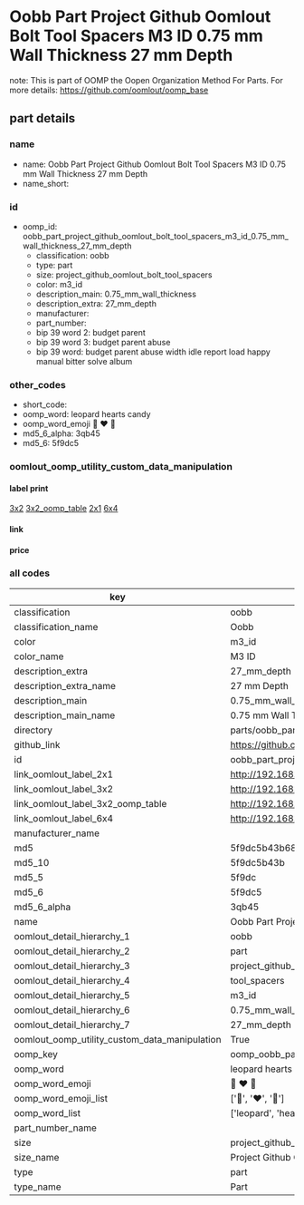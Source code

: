 # Oobb Part Project Github Oomlout Bolt Tool Spacers M3 ID 0.75 mm Wall Thickness 27 mm Depth  

note: This is part of OOMP the Oopen Organization Method For Parts. For more details: https://github.com/oomlout/oomp_base

##  part details
  







### name
* name: Oobb Part Project Github Oomlout Bolt Tool Spacers M3 ID 0.75 mm Wall Thickness 27 mm Depth
* name_short: 
### id
* oomp_id: oobb_part_project_github_oomlout_bolt_tool_spacers_m3_id_0.75_mm_wall_thickness_27_mm_depth
  * classification: oobb
  * type: part
  * size: project_github_oomlout_bolt_tool_spacers
  * color: m3_id
  * description_main: 0.75_mm_wall_thickness
  * description_extra: 27_mm_depth
  * manufacturer: 
  * part_number: 
  * bip 39 word 2: budget parent
  * bip 39 word 3: budget parent abuse
  * bip 39 word: budget parent abuse width idle report load happy manual bitter solve album

### other_codes
* short_code: 
* oomp_word: leopard hearts candy
* oomp_word_emoji :leopard: :hearts: :candy:
* md5_6_alpha: 3qb45
* md5_6: 5f9dc5






### oomlout_oomp_utility_custom_data_manipulation
#### label print
[3x2](http://192.168.1.245:1112/?label=oomp%203qb45)
[3x2_oomp_table](http://192.168.1.108:1112/?label=oomp%203qb45)
[2x1](http://192.168.1.242:1112/?label=oomp%203qb45)
[6x4](http://192.168.1.55:1112/?label=oomp%203qb45)    

#### link

                              

#### price







### all codes 
| key | value |  
| --- | --- |  
| classification | oobb |  
| classification_name | Oobb |  
| color | m3_id |  
| color_name | M3 ID |  
| description_extra | 27_mm_depth |  
| description_extra_name | 27 mm Depth |  
| description_main | 0.75_mm_wall_thickness |  
| description_main_name | 0.75 mm Wall Thickness |  
| directory | parts/oobb_part_project_github_oomlout_bolt_tool_spacers_m3_id_0.75_mm_wall_thickness_27_mm_depth |  
| github_link | https://github.com/oomlout/oomlout_oomp_part_src/tree/main/parts/oobb_part_project_github_oomlout_bolt_tool_spacers_m3_id_0.75_mm_wall_thickness_27_mm_depth |  
| id | oobb_part_project_github_oomlout_bolt_tool_spacers_m3_id_0.75_mm_wall_thickness_27_mm_depth |  
| link_oomlout_label_2x1 | http://192.168.1.242:1112/?label=oomp%203qb45 |  
| link_oomlout_label_3x2 | http://192.168.1.245:1112/?label=oomp%203qb45 |  
| link_oomlout_label_3x2_oomp_table | http://192.168.1.108:1112/?label=oomp%203qb45 |  
| link_oomlout_label_6x4 | http://192.168.1.55:1112/?label=oomp%203qb45 |  
| manufacturer_name |  |  
| md5 | 5f9dc5b43b68f05edbb85fac026808ec |  
| md5_10 | 5f9dc5b43b |  
| md5_5 | 5f9dc |  
| md5_6 | 5f9dc5 |  
| md5_6_alpha | 3qb45 |  
| name | Oobb Part Project Github Oomlout Bolt Tool Spacers M3 ID 0.75 mm Wall Thickness 27 mm Depth |  
| oomlout_detail_hierarchy_1 | oobb |  
| oomlout_detail_hierarchy_2 | part |  
| oomlout_detail_hierarchy_3 | project_github_bolt |  
| oomlout_detail_hierarchy_4 | tool_spacers |  
| oomlout_detail_hierarchy_5 | m3_id |  
| oomlout_detail_hierarchy_6 | 0.75_mm_wall_thickness |  
| oomlout_detail_hierarchy_7 | 27_mm_depth |  
| oomlout_oomp_utility_custom_data_manipulation | True |  
| oomp_key | oomp_oobb_part_project_github_oomlout_bolt_tool_spacers_m3_id_0.75_mm_wall_thickness_27_mm_depth |  
| oomp_word | leopard hearts candy |  
| oomp_word_emoji | :leopard: :hearts: :candy: |  
| oomp_word_emoji_list | [':leopard:', ':hearts:', ':candy:'] |  
| oomp_word_list | ['leopard', 'hearts', 'candy'] |  
| part_number_name |  |  
| size | project_github_oomlout_bolt_tool_spacers |  
| size_name | Project Github Oomlout Bolt Tool Spacers |  
| type | part |  
| type_name | Part |  
